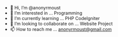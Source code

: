 - 👋 Hi, I’m @anonyrmoust
- 👀 I’m interested in ... Programming
- 🌱 I’m currently learning ... PHP CodeIgniter
- 💞️ I’m looking to collaborate on ... Website Project
- 📫 How to reach me ... anonyrmoust@gmail.com

<!---
anonyrmoust/anonyrmoust is a ✨ special ✨ repository because its `README.md` (this file) appears on your GitHub profile.
You can click the Preview link to take a look at your changes.
--->

